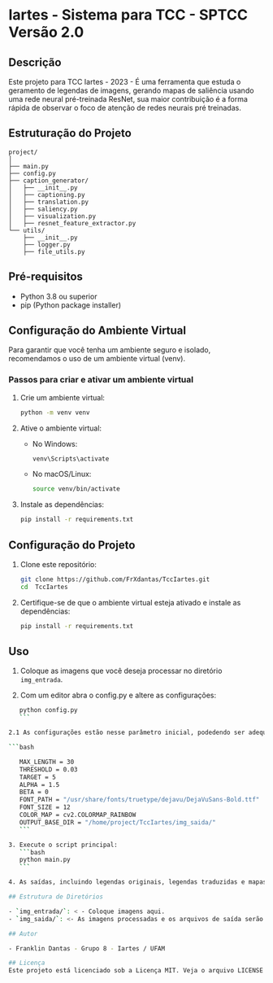 
# Iartes - Sistema para TCC - SPTCC Versão 2.0

## Descrição
Este projeto para TCC Iartes - 2023 - É uma ferramenta que estuda o geramento de legendas de imagens, gerando mapas de saliência usando uma rede neural pré-treinada ResNet, sua maior contribuição é a forma rápida de observar o foco de atenção de redes neurais pré treinadas.

## Estruturação do Projeto

```plaintext
project/
│
├── main.py
├── config.py
├── caption_generator/
│   ├── __init__.py
│   ├── captioning.py
│   ├── translation.py
│   ├── saliency.py
│   ├── visualization.py
│   ├── resnet_feature_extractor.py
└── utils/
    ├── __init__.py
    ├── logger.py
    ├── file_utils.py
```

## Pré-requisitos

- Python 3.8 ou superior
- pip (Python package installer)

## Configuração do Ambiente Virtual

Para garantir que você tenha um ambiente seguro e isolado, recomendamos o uso de um ambiente virtual (venv).

### Passos para criar e ativar um ambiente virtual

1. Crie um ambiente virtual:
    ```bash
    python -m venv venv
    ```

2. Ative o ambiente virtual:

    - No Windows:
      ```bash
      venv\Scripts\activate
      ```

    - No macOS/Linux:
      ```bash
      source venv/bin/activate
      ```

3. Instale as dependências:
    ```bash
    pip install -r requirements.txt
    ```

## Configuração do Projeto

1. Clone este repositório:
    ```bash
    git clone https://github.com/FrXdantas/TccIartes.git
    cd  TccIartes
    ```

2. Certifique-se de que o ambiente virtual esteja ativado e instale as dependências:
    ```bash
    pip install -r requirements.txt
    ```

## Uso

1. Coloque as imagens que você deseja processar no diretório `img_entrada`.

2. Com um editor abra o config.py e altere as configurações:
 
 ```bash
    python config.py
    ```

2.1 As configurações estão nesse parâmetro inicial, podedendo ser adequada ao seu projeto.

```bash

    MAX_LENGTH = 30
    THRESHOLD = 0.03
    TARGET = 5
    ALPHA = 1.5
    BETA = 0
    FONT_PATH = "/usr/share/fonts/truetype/dejavu/DejaVuSans-Bold.ttf"
    FONT_SIZE = 12
    COLOR_MAP = cv2.COLORMAP_RAINBOW
    OUTPUT_BASE_DIR = "/home/project/TccIartes/img_saida/"
    ```

3. Execute o script principal:
    ```bash
    python main.py
    ```

4. As saídas, incluindo legendas originais, legendas traduzidas e mapas de saliência, serão salvas no diretório `img_saida`.

## Estrutura de Diretórios

- `img_entrada/`: < - Coloque imagens aqui.
- `img_saida/`: <- As imagens processadas e os arquivos de saída serão salvos aqui.

## Autor

- Franklin Dantas - Grupo 8 - Iartes / UFAM

## Licença
Este projeto está licenciado sob a Licença MIT. Veja o arquivo LICENSE para mais detalhes.
